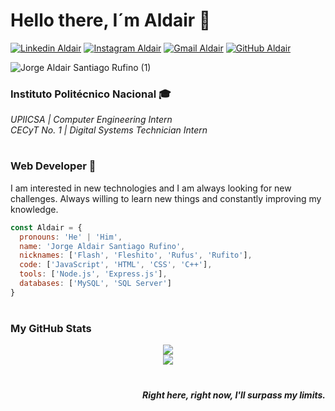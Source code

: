 # Hello there, I´m Aldair 👋

[![Linkedin Aldair](https://img.shields.io/badge/-Aldair-blue?style=flat-square&logo=Linkedin&logoColor=white&link=https://www.linkedin.com/in/aldair-santiago/)](https://www.linkedin.com/in/aldair-santiago/)
[![Instagram Aldair](https://img.shields.io/badge/-aldairsanti27-purple?style=flat-square&logo=instagram&logoColor=white&link=https://www.instagram.com/aldairsanti27/)](https://www.instagram.com/aldairsanti27/)
[![Gmail Aldair](https://img.shields.io/badge/-aldairsanti04@gmail.com-c14438?style=flat-square&logo=Gmail&logoColor=white&link=mailto:aldairsanti04@gmail.com)](mailto:aldairsanti04@gmail.com)
[![GitHub Aldair](https://img.shields.io/github/followers/AldairSanti04?label=follow&style=social)](https://github.com/AldairSanti04)

![Jorge Aldair Santiago Rufino (1)](https://user-images.githubusercontent.com/43126607/123864052-e8d52c00-d8ef-11eb-9e82-0d84e12532ce.jpg)

### Instituto Politécnico Nacional 🎓
<em>UPIICSA | Computer Engineering Intern
<br>
CECyT No. 1 | Digital Systems Technician Intern</em>
#
 
### Web Developer 🚀
I am interested in new technologies and I am always looking for new challenges. Always willing to learn new things and constantly improving my knowledge.

```javascript
const Aldair = {
  pronouns: 'He' | 'Him',
  name: 'Jorge Aldair Santiago Rufino',
  nicknames: ['Flash', 'Fleshito', 'Rufus', 'Rufito'],
  code: ['JavaScript', 'HTML', 'CSS', 'C++'],
  tools: ['Node.js', 'Express.js'],
  databases: ['MySQL', 'SQL Server']
}
```

#

### My GitHub Stats
<p align="center">
 <img src="https://github-readme-stats.vercel.app/api?username=AldairSanti04&show_icons=true&theme=tokyonight&hide=issues,contribs">
 <br>
 <img src="https://github-readme-stats.vercel.app/api/top-langs/?username=AldairSanti04&show_icons=true&theme=tokyonight&hide=typescript&layout=compact">
</p>

#

<p align="right"><em><b>Right here, right now, I'll surpass my limits.</b></em></p>

<!--
**AldairSanti04/AldairSanti04** is a ✨ _special_ ✨ repository because its `README.md` (this file) appears on your GitHub profile.

Here are some ideas to get you started:
![Visitor Badge](https://visitor-badge.laobi.icu/badge?page_id=AldairSanti04.AldairSanti04)

- 🔭 I’m currently working on ...
- 🌱 I’m currently learning ...
- 👯 I’m looking to collaborate on ...
- 🤔 I’m looking for help with ...
- 💬 Ask me about ...
- 📫 How to reach me: ...
- 😄 Pronouns: ...
- ⚡ Fun fact: ...
-->
